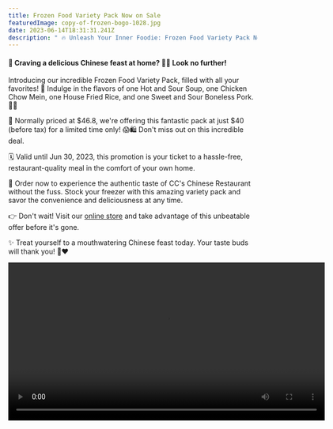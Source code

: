 ```yaml
---
title: Frozen Food Variety Pack Now on Sale
featuredImage: copy-of-frozen-bogo-1028.jpg
date: 2023-06-14T18:31:31.241Z
description: " 🔥 Unleash Your Inner Foodie: Frozen Food Variety Pack Now on Sale! 🥡🍲"
---
```

<h4>📣 Craving a delicious Chinese feast at home? 🥡🔥 Look no further!</h4>

Introducing our incredible Frozen Food Variety Pack, filled with all your favorites! 🎉 Indulge in the flavors of one Hot and Sour Soup, one Chicken Chow Mein, one House Fried Rice, and one Sweet and Sour Boneless Pork. 🍲🥢

🔖 Normally priced at $46.8, we're offering this fantastic pack at just $40 (before tax) for a limited time only! 😱🛍️ Don't miss out on this incredible deal.

🗓️ Valid until Jun 30, 2023, this promotion is your ticket to a hassle-free, restaurant-quality meal in the comfort of your own home.

🛒 Order now to experience the authentic taste of CC's Chinese Restaurant without the fuss. Stock your freezer with this amazing variety pack and savor the convenience and deliciousness at any time.


👉 Don't wait! Visit our [online store](https://ccs-chinese-restaurant-online-order.square.site/?location=11ea2b61ec380907a1470cc47a2aeaec&menu=&item=216) and take advantage of this unbeatable offer before it's gone.

✨ Treat yourself to a mouthwatering Chinese feast today. Your taste buds will thank you! 🙌❤️

<video width="640" autoplay loop>
  <source src="https://www.anniekwhsu.com/wp-content/uploads/2023/06/Copy-of-frozen-BOGO-1028.mp4" type="video/mp4"></video>